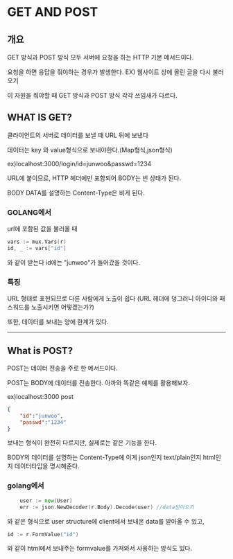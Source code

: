 # GET AND POST


## 개요
GET 방식과 POST 방식 모두 서버에 요청을 하는 HTTP 기본 메서드이다.

요청을 하면 응답을 줘야하는 경우가 발생한다. EX) 웹사이트 상에 올린 글을 다시 불러오기

이 자원을 줘야할 때 GET 방식과 POST 방식 각각 쓰임새가 다르다.
## WHAT IS GET?

클라이언트의 서버로 데이터를 보낼 때 URL 뒤에 보낸다

데이터는 key 와 value형식으로 보내야한다.(Map형식,json형식)

ex)localhost:3000/login/id=junwoo&passwd=1234

URL에 붙이므로, HTTP 헤더에만 포함되어 BODY는 빈 상태가 된다.

BODY DATA를 설명하는 Content-Type은 비게 된다.

### GOLANG에서
url에 포함된 값을 불러올 때
```go
vars := mux.Vars(r)
id, _ := vars["id"]
```
와 같이 받는다
id에는 "junwoo"가 들어갔을 것이다.

### 특징

URL 형태로 표현되므로 다른 사람에게 노출이 쉽다 
(URL 헤더에 덩그러니 아이디와 패스워드를 노출시키면 어떻겠는가?)

또한, 데이터를 보내는 양에 한계가 있다.

___
## What is POST?

POST는 데이터 전송을 주로 한 메서드이다.

POST는 BODY에 데이터를 전송한다.
아까와 똑같은 예제를 활용해보자.

ex)localhost:3000 post
```json
{
    "id":"junwoo",
    "passwd":"1234"
}
```

보내는 형식이 완전히 다르지만, 실제로는 같은 기능을 한다.

BODY의 데이터를 설명하는 Content-Type에 이게 json인지 text/plain인지 html인지 데이터타입을 명시해준다.

### golang에서
```go
    user := new(User)
	err := json.NewDecoder(r.Body).Decode(user) //data받아오기
```
와 같은 형식으로 user structure에 client에서 보내온 data를 받아올 수 있고,
```go
id := r.FormValue("id")
```
와 같이 html에서 보내주는 formvalue를 가져와서 사용하는 방식도 있다.